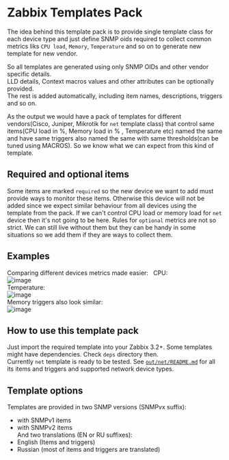 # Zabbix Templates Pack
The idea behind this template pack is to provide single template class for each device type and just define SNMP oids required to collect common metrics liks `CPU load`, `Memory`, `Temperature` and so on to generate new template for new vendor.  


So all templates are generated using only SNMP OIDs and other vendor specific details.  
LLD details, Context macros values and other attributes can be optionally provided.   
The rest is added automatically, including item names, descriptions, triggers and so on.  

As the output we would have a pack of templates for different vendors(Cisco, Juniper, Mikrotik for `net` template class) that control same items(CPU load in %, Memory load in % , Temperature etc) named the same and have same triggers also named the same with same thresholds(can be tuned using MACROS). So we know what we can expect from this kind of template.  



## Required and optional items  
Some items are marked `required` so the new device we want to add must provide ways to monitor these items. Otherwise this device will not be added since we expect similar behaviour from all devices using the template from the pack. If we can't control CPU load or memory load for `net` device then it's not going to be here.
Rules for `optional` metrics are not so strict. We can still live without them but they can be handy in some situations so we add them if they are ways to collect them.  

## Examples
Comparing different devices metrics made easier:  
CPU:  
![image](https://cloud.githubusercontent.com/assets/14870891/22948032/1ef3a5e0-f30e-11e6-8886-43f38998000d.png)  
Temperature:  
![image](https://cloud.githubusercontent.com/assets/14870891/22948078/4d41a514-f30e-11e6-846e-acb5d782f903.png)  
Memory triggers also look similar:  
![image](https://cloud.githubusercontent.com/assets/14870891/22948146/842493e8-f30e-11e6-927a-79d13ca9ef5b.png)  


## How to use this template pack  
Just import the required template into your Zabbix 3.2+. Some templates might have dependencies. Check `deps` directory then.  
Currently `net` template is ready to be tested.  See [`out/net/README.md`](https://github.com/v-zhuravlev/zbx_template_pack/tree/master/out/net) for all its items and triggers and supported network device types.  


## Template options  
Templates are provided in two SNMP versions (SNMPvx suffix):  
- with SNMPv1 items  
- with SNMPv2 items  
And two translations (EN or RU suffixes):  
- English (Items and triggers)  
- Russian (most of items and triggers are translated)  
